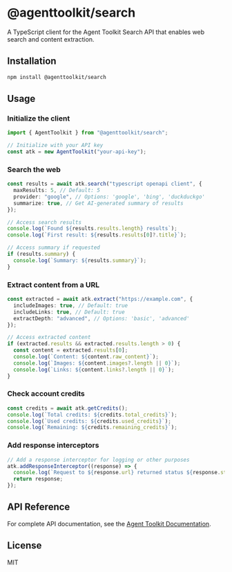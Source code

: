 # @agenttoolkit/search

A TypeScript client for the Agent Toolkit Search API that enables web search and content extraction.

## Installation

```bash
npm install @agenttoolkit/search
```

## Usage

### Initialize the client

```typescript
import { AgentToolkit } from "@agenttoolkit/search";

// Initialize with your API key
const atk = new AgentToolkit("your-api-key");
```

### Search the web

```typescript
const results = await atk.search("typescript openapi client", {
  maxResults: 5, // Default: 5
  provider: "google", // Options: 'google', 'bing', 'duckduckgo'
  summarize: true, // Get AI-generated summary of results
});

// Access search results
console.log(`Found ${results.results.length} results`);
console.log(`First result: ${results.results[0]?.title}`);

// Access summary if requested
if (results.summary) {
  console.log(`Summary: ${results.summary}`);
}
```

### Extract content from a URL

```typescript
const extracted = await atk.extract("https://example.com", {
  includeImages: true, // Default: true
  includeLinks: true, // Default: true
  extractDepth: "advanced", // Options: 'basic', 'advanced'
});

// Access extracted content
if (extracted.results && extracted.results.length > 0) {
  const content = extracted.results[0];
  console.log(`Content: ${content.raw_content}`);
  console.log(`Images: ${content.images?.length || 0}`);
  console.log(`Links: ${content.links?.length || 0}`);
}
```

### Check account credits

```typescript
const credits = await atk.getCredits();
console.log(`Total credits: ${credits.total_credits}`);
console.log(`Used credits: ${credits.used_credits}`);
console.log(`Remaining: ${credits.remaining_credits}`);
```

### Add response interceptors

```typescript
// Add a response interceptor for logging or other purposes
atk.addResponseInterceptor((response) => {
  console.log(`Request to ${response.url} returned status ${response.status}`);
  return response;
});
```

## API Reference

For complete API documentation, see the [Agent Toolkit Documentation](https://docs.agenttoolkit.ai).

## License

MIT
